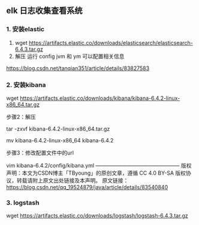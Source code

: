 ## elk 日志收集查看系统


### 1. 安装elastic
 1. wget https://artifacts.elastic.co/downloads/elasticsearch/elasticsearch-6.4.3.tar.gz
 2. 解压 运行 config jvm  和 ym 可以配置相关信息


https://blog.csdn.net/tanqian351/article/details/83827583

### 2. 安装kibana


 wget https://artifacts.elastic.co/downloads/kibana/kibana-6.4.2-linux-x86_64.tar.gz


步骤2：解压

tar -zxvf kibana-6.4.2-linux-x86_64.tar.gz

mv kibana-6.4.2-linux-x86_64 kibana-6.4.2

步骤3：修改配置文件中的url

vim kibana-6.4.2/config/kibana.yml
————————————————
版权声明：本文为CSDN博主「TByoung」的原创文章，遵循 CC 4.0 BY-SA 版权协议，转载请附上原文出处链接及本声明。
原文链接：https://blog.csdn.net/qq_19524879/java/article/details/83540840

### 3. logstash

wget https://artifacts.elastic.co/downloads/logstash/logstash-6.4.3.tar.gz